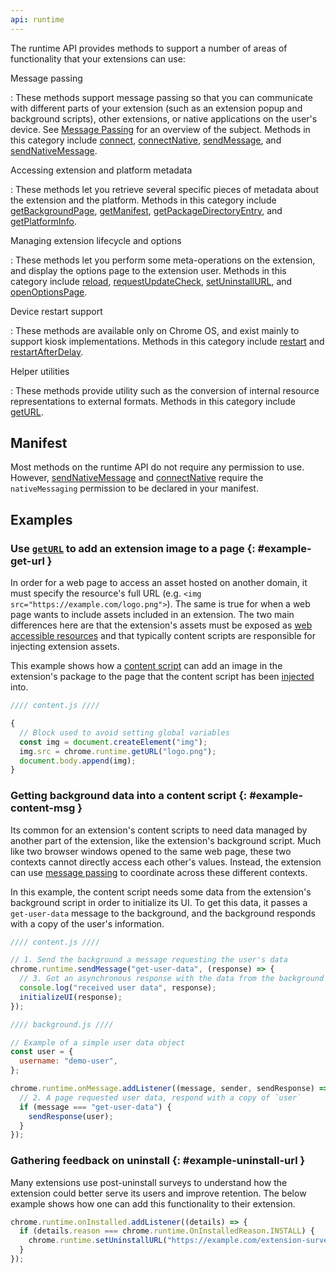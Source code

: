 ```yaml
---
api: runtime
---
```


The runtime API provides methods to support a number of areas of functionality that your extensions
can use:

Message passing

: These methods support message passing so that you can communicate with different parts of your extension (such as an extension popup and background scripts), other extensions, or native applications on the user's device. See [Message
Passing][message-passing] for an overview of the subject. Methods in this category include
[connect](/docs/extensions/reference/runtime/#method-connect),
[connectNative](/docs/extensions/reference/runtime/#method-connectNative),
[sendMessage](/docs/extensions/reference/runtime/#method-sendMessage), and
[sendNativeMessage](/docs/extensions/reference/runtime/#method-sendNativeMessage).

Accessing extension and platform metadata

: These methods let you retrieve several specific pieces of metadata about the extension and the
platform. Methods in this category include
[getBackgroundPage](/docs/extensions/reference/runtime/#method-getBackgroundPage),
[getManifest](/docs/extensions/reference/runtime/#method-getManifest),
[getPackageDirectoryEntry](/docs/extensions/reference/runtime/#method-getPackageDirectoryEntry), and
[getPlatformInfo](/docs/extensions/reference/runtime/#method-getPlatformInfo).

Managing extension lifecycle and options

: These methods let you perform some meta-operations on the extension, and display the options page
to the extension user. Methods in this category include
[reload](/docs/extensions/reference/runtime/#method-reload),
[requestUpdateCheck](/docs/extensions/reference/runtime/#method-requestUpdateCheck),
[setUninstallURL](/docs/extensions/reference/runtime/#method-setUninstallURL), and
[openOptionsPage](/docs/extensions/reference/runtime/#method-openOptionsPage).

Device restart support

: These methods are available only on Chrome OS, and exist mainly to support kiosk implementations.
Methods in this category include
[restart](/docs/extensions/reference/runtime/#method-restart) and
[restartAfterDelay](/docs/extensions/reference/runtime/#method-restartAfterDelay).

Helper utilities

: These methods provide utility such as the conversion of internal resource representations to
external formats. Methods in this category include
[getURL](/docs/extensions/reference/runtime/#method-getURL).

## Manifest

Most methods on the runtime API do not require any permission to use. However,
[sendNativeMessage](/docs/extensions/reference/runtime/#method-sendNativeMessage) and
[connectNative](/docs/extensions/reference/runtime/#method-connectNative) require the
`nativeMessaging` permission to be declared in your manifest.

## Examples

### Use [`getURL`][get-url] to add an extension image to a page {: #example-get-url }

In order for a web page to access an asset hosted on another domain, it must specify the resource's
full URL (e.g. `<img src="https://example.com/logo.png">`). The same is true for when a web page
wants to include assets included in an extension. The two main differences here are that the
extension's assets must be exposed as [web accessible resources][war] and that typically content
scripts are responsible for injecting extension assets.

This example shows how a [content script][content] can add an image in the extension's package to
the page that the content script has been [injected][content-inject] into.

```js
//// content.js ////

{
  // Block used to avoid setting global variables
  const img = document.createElement("img");
  img.src = chrome.runtime.getURL("logo.png");
  document.body.append(img);
}
```

### Getting background data into a content script {: #example-content-msg }

Its common for an extension's content scripts to need data managed by another part of the extension,
like the extension's background script. Much like two browser windows opened to the same web page,
these two contexts cannot directly access each other's values. Instead, the extension can use
[message passing][message-passing] to coordinate across these different contexts.

In this example, the content script needs some data from the extension's background script in order
to initialize its UI. To get this data, it passes a `get-user-data` message to the background, and
the background responds with a copy of the user's information.

```js
//// content.js ////

// 1. Send the background a message requesting the user's data
chrome.runtime.sendMessage("get-user-data", (response) => {
  // 3. Got an asynchronous response with the data from the background
  console.log("received user data", response);
  initializeUI(response);
});
```

```js
//// background.js ////

// Example of a simple user data object
const user = {
  username: "demo-user",
};

chrome.runtime.onMessage.addListener((message, sender, sendResponse) => {
  // 2. A page requested user data, respond with a copy of `user`
  if (message === "get-user-data") {
    sendResponse(user);
  }
});
```

### Gathering feedback on uninstall {: #example-uninstall-url }

Many extensions use post-uninstall surveys to understand how the extension could better serve its
users and improve retention. The below example shows how one can add this functionality to their
extension.

```js
chrome.runtime.onInstalled.addListener((details) => {
  if (details.reason === chrome.runtime.OnInstalledReason.INSTALL) {
    chrome.runtime.setUninstallURL("https://example.com/extension-survey");
  }
});
```

[content-inject]: https://developer.chrome.com/docs/extensions/mv3/content_scripts/#functionality
[content]: /docs/extensions/mv3/content_scripts/
[get-url]: #method-getURL
[handshake]: https://en.wikipedia.org/wiki/Transmission_Control_Protocol#Connection_establishment
[key-prop]: /docs/extensions/mv3/manifest/key/
[message-passing]: /docs/extensions/mv3/messaging/
[oauth]: https://developer.chrome.com/docs/extensions/mv3/tut_oauth/
[war]: /docs/extensions/mv3/manifest/web_accessible_resources/
